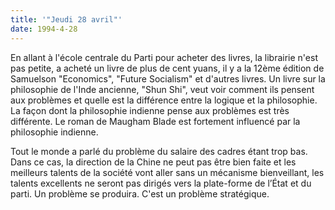 ```yaml
---
title: '"Jeudi 28 avril"'
date: 1994-4-28
---
```


En allant à l'école centrale du Parti pour acheter des livres, la librairie n'est pas petite, a acheté un livre de plus de cent yuans, il y a la 12ème édition de Samuelson "Economics", "Future Socialism" et d'autres livres. Un livre sur la philosophie de l'Inde ancienne, "Shun Shi", veut voir comment ils pensent aux problèmes et quelle est la différence entre la logique et la philosophie. La façon dont la philosophie indienne pense aux problèmes est très différente. Le roman de Maugham Blade est fortement influencé par la philosophie indienne.

Tout le monde a parlé du problème du salaire des cadres étant trop bas. Dans ce cas, la direction de la Chine ne peut pas être bien faite et les meilleurs talents de la société vont aller sans un mécanisme bienveillant, les talents excellents ne seront pas dirigés vers la plate-forme de l’État et du parti. Un problème se produira. C'est un problème stratégique.
